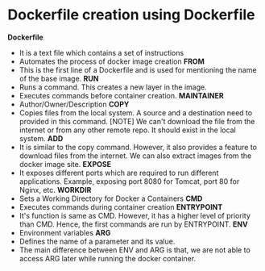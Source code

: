 # Dockerfile creation using Dockerfile
**Dockerfile**
- It is a text file which contains a set of instructions
- Automates the process of docker image creation
**FROM**
- This is the first line of a Dockerfile and is used for mentioning the name of the base image.
**RUN**
- Runs a command. This creates a new layer in the image.
- Executes commands before container creation.
**MAINTAINER**
- Author/Owner/Description
**COPY**
- Copies files from the local system. A source and a destination need to provided in this command.
[NOTE]
We can't download the file from the internet or from any other remote repo. It should exist in the local system.
**ADD**
- It is similar to the copy command. However, it also provides a feature to download files from the internet. We can also extract images from the docker image site.
**EXPOSE**
- It exposes different ports which are required to run different applications. Example, exposing port 8080 for Tomcat, port 80 for Nginx, etc.
**WORKDIR**
- Sets a Working Directory for Docker a Containers
**CMD**
- Executes commands during container creation
**ENTRYPOINT**
- It's function is same as CMD. However, it has a higher level of priority than CMD. Hence, the first commands are run by ENTRYPOINT.
**ENV**
- Environment variables
**ARG**
- Defines the name of a parameter and its value.
- The main difference between ENV and ARG is that, we are not able to access ARG later while running the docker container.
